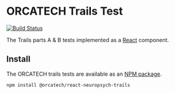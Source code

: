 # ORCATECH Trails Test

[![Build Status](https://travis-ci.org/orcatechteam/react-neuropsych-trails.svg?branch=v0.0.1)](https://travis-ci.org/orcatechteam/react-neuropsych-trails)

The Trails parts A & B tests implemented as a [React](https://reactjs.org) component.

## Install

The ORCATECH trails tests are available as an [NPM package](https://www.npmjs.com/package/@orcatech/react-neuropsych-trails).

```sh
npm install @orcatech/react-neuropsych-trails
```
